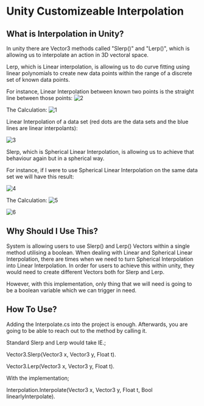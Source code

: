 # Unity Customizeable Interpolation

## What is Interpolation in Unity?

In unity there are Vector3 methods called "Slerp()" and "Lerp()", which is allowing us to interpolate an action in 3D vectoral space.

Lerp, which is Linear interpolation, is allowing us to do curve fitting using linear polynomials
to create new data points within the range of a discrete set of known data points.

For instance, Linear Interpolation between known two points is the straight line between those points:
![2](https://user-images.githubusercontent.com/91648268/204701994-2e5ea2ed-7e49-4ee4-86d0-9074de3513c6.png)

The Calculation:   ![1](https://user-images.githubusercontent.com/91648268/204702199-43f30240-8791-4993-92be-5b02c4aaf88d.png)

Linear Interpolation of a data set (red dots are the data sets and the blue lines are linear interpolants):

![3](https://user-images.githubusercontent.com/91648268/204703093-0aa949ed-7289-4259-9f58-6bb7abda3b3a.png)

Slerp, which is Spherical Linear Interpolation, is allowing us to achieve that behaviour again but in a spherical way.

For instance, if I were to use Spherical Linear Interpolation on the same data set we will have this result:

![4](https://user-images.githubusercontent.com/91648268/204703725-177d63ea-050a-4f1c-96fb-009f84640beb.png)


The Calculation: 
![5](https://user-images.githubusercontent.com/91648268/204703884-bb1a1820-c64a-45e4-93a7-9beb317933aa.png)

![6](https://user-images.githubusercontent.com/91648268/204703911-693d0494-25ef-4f65-8f56-7948b49dbccf.png)

## Why Should I Use This?

System is allowing users to use Slerp() and Lerp() Vectors within a single method utilising a boolean.
When dealing with Linear and Spherical Linear Interpolation, there are times when we need to turn
Spherical Interpolation into Linear Interpolation. In order for users to achieve this within unity,
they would need to create different Vectors both for Slerp and Lerp.

However, with this implementation, only thing that we will need is going to be a boolean variable which we can trigger in need.

## How To Use?
Adding the Interpolate.cs into the project is enough. Afterwards, you are going to be able to reach out to the method by calling it.

Standard Slerp and Lerp would take IE.;

Vector3.Slerp(Vector3 x, Vector3 y, Float t).

Vector3.Lerp(Vector3 x, Vector3 y, Float t).

With the implementation; 

Interpolation.Interpolate(Vector3 x, Vector3 y, Float t, Bool linearlyInterpolate).
